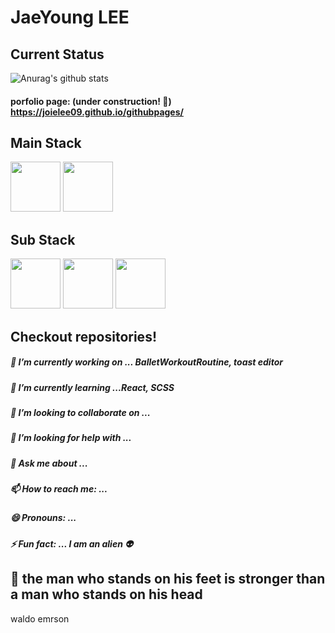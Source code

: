 # JaeYoung LEE
<!-- <image src="https://user-images.githubusercontent.com/67178982/102009228-56b56e00-3d79-11eb-9466-6c4f32712da4.jpg" height="150" width="200"> -->

## Current Status
![Anurag's github stats](https://github-readme-stats.vercel.app/api?username=joielee09&show_icons=true&theme=radical)

#### porfolio page: (under construction! 🤖) https://joielee09.github.io/githubpages/
## Main Stack
<image src="https://user-images.githubusercontent.com/67178982/102009421-a47ea600-3d7a-11eb-9f2c-24f8ea7f15a8.png" height="80" width="80">  <image src="https://user-images.githubusercontent.com/67178982/102009430-bb24fd00-3d7a-11eb-8078-d1dbfc9e4671.png" height="80" width="80">

## Sub Stack
<image src="https://user-images.githubusercontent.com/67178982/102009491-16ef8600-3d7b-11eb-8927-6fda5a6241aa.png" height="80" width="80">  <image src="https://user-images.githubusercontent.com/67178982/102009494-1820b300-3d7b-11eb-8354-6fb0718693e9.png" height="80" width="80">  <image src="https://user-images.githubusercontent.com/67178982/102009495-1951e000-3d7b-11eb-9e94-1967fc39e971.png" height="80" width="80">

## Checkout repositories!
##### 🔭 I’m currently working on ... BalletWorkoutRoutine, toast editor
##### 🌱 I’m currently learning ...React, SCSS
##### 👯 I’m looking to collaborate on ...
##### 🤔 I’m looking for help with ...
##### 💬 Ask me about ... 
##### 📫 How to reach me: ... 
##### 😄 Pronouns: ...
##### ⚡ Fun fact: ... I am an alien 👽

## 👸 the man who stands on his feet is stronger than a man who stands on his head
waldo emrson
